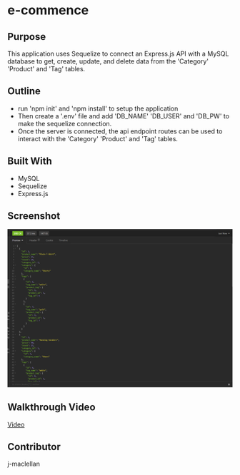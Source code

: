 # e-commence

## Purpose
This application uses Sequelize to connect an Express.js API with a MySQL database to get, create, update, and delete data from the 'Category' 'Product' and 'Tag' tables.
## Outline
- run 'npm init' and 'npm install' to setup the application
- Then create a '.env' file and add 'DB_NAME' 'DB_USER' and 'DB_PW' to make the sequelize connection.
- Once the server is connected, the api endpoint routes can be used to interact with the 'Category' 'Product' and 'Tag' tables.

## Built With
* MySQL
* Sequelize
* Express.js

## Screenshot
![Screenshot](./assets/screenshot.png)

## Walkthrough Video
[Video](https://drive.google.com/file/d/1oTFVq0xQKy0FFsD5NnWj8YzF0m4YL8cD/view)
## Contributor
j-maclellan